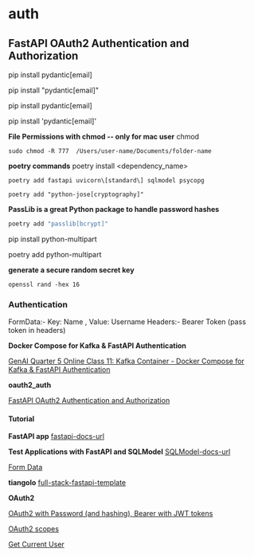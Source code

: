 # auth

## FastAPI OAuth2 Authentication and Authorization 


pip install pydantic[email]

pip install "pydantic[email]"

pip install pydantic\[email\]

pip install 'pydantic[email]'

**File Permissions with chmod -- only for mac user**
chmod <permission> <directory or filename>
```shell
sudo chmod -R 777  /Users/user-name/Documents/folder-name
```

**poetry commands**
poetry install <dependency_name>

```shell
poetry add fastapi uvicorn\[standard\] sqlmodel psycopg 
```

```shell
poetry add "python-jose[cryptography]" 
```

**PassLib is a great Python package to handle password hashes**
```bash
poetry add "passlib[bcrypt]"  
``` 

pip install python-multipart

poetry add python-multipart

**generate a secure random secret key**

```shell
openssl rand -hex 16
```

### Authentication

FormData:- Key: Name , Value: Username
Headers:- Bearer Token (pass token in headers)

**Docker Compose for Kafka & FastAPI Authentication**

[GenAI Quarter 5 Online Class 11: Kafka Container - Docker Compose for Kafka & FastAPI Authentication](https://www.youtube.com/watch?v=8nM1suLA0f4&list=PL0vKVrkG4hWrlSxLssJeuyMKGIegYiUyz&index=3)

**oauth2_auth**

[FastAPI OAuth2 Authentication and Authorization](https://github.com/panaverse/learn-generative-ai/tree/main/05_microservices_all_in_one_platform/16_oauth2_auth)


#### Tutorial

**FastAPI app**
[fastapi-docs-url](https://fastapi.tiangolo.com/advanced/dataclasses/)

**Test Applications with FastAPI and SQLModel**
[SQLModel-docs-url](https://sqlmodel.tiangolo.com/tutorial/fastapi/tests/?h=test#__code_5_annotation_4)

[Form Data](https://fastapi.tiangolo.com/tutorial/request-forms/)

**tiangolo**
[full-stack-fastapi-template](https://github.com/tiangolo/full-stack-fastapi-template)

**OAuth2**

[OAuth2 with Password (and hashing), Bearer with JWT tokens](https://fastapi.tiangolo.com/tutorial/security/oauth2-jwt/)

[OAuth2 scopes](https://fastapi.tiangolo.com/advanced/security/oauth2-scopes/)

[Get Current User](https://fastapi.tiangolo.com/tutorial/security/get-current-user/#create-a-get_current_user-dependency)
